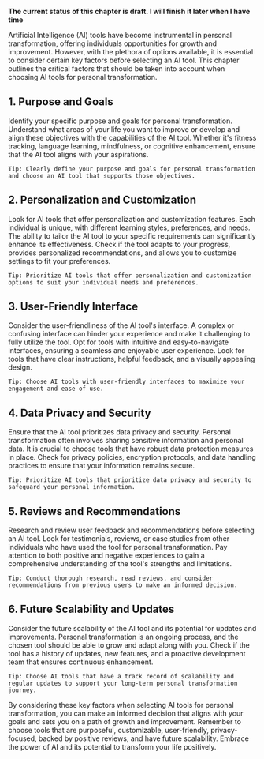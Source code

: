 **The current status of this chapter is draft. I will finish it later when I have time**

Artificial Intelligence (AI) tools have become instrumental in personal transformation, offering individuals opportunities for growth and improvement. However, with the plethora of options available, it is essential to consider certain key factors before selecting an AI tool. This chapter outlines the critical factors that should be taken into account when choosing AI tools for personal transformation.

**1. Purpose and Goals**
------------------------

Identify your specific purpose and goals for personal transformation. Understand what areas of your life you want to improve or develop and align these objectives with the capabilities of the AI tool. Whether it's fitness tracking, language learning, mindfulness, or cognitive enhancement, ensure that the AI tool aligns with your aspirations.

`Tip: Clearly define your purpose and goals for personal transformation and choose an AI tool that supports those objectives.`

**2. Personalization and Customization**
----------------------------------------

Look for AI tools that offer personalization and customization features. Each individual is unique, with different learning styles, preferences, and needs. The ability to tailor the AI tool to your specific requirements can significantly enhance its effectiveness. Check if the tool adapts to your progress, provides personalized recommendations, and allows you to customize settings to fit your preferences.

`Tip: Prioritize AI tools that offer personalization and customization options to suit your individual needs and preferences.`

**3. User-Friendly Interface**
------------------------------

Consider the user-friendliness of the AI tool's interface. A complex or confusing interface can hinder your experience and make it challenging to fully utilize the tool. Opt for tools with intuitive and easy-to-navigate interfaces, ensuring a seamless and enjoyable user experience. Look for tools that have clear instructions, helpful feedback, and a visually appealing design.

`Tip: Choose AI tools with user-friendly interfaces to maximize your engagement and ease of use.`

**4. Data Privacy and Security**
--------------------------------

Ensure that the AI tool prioritizes data privacy and security. Personal transformation often involves sharing sensitive information and personal data. It is crucial to choose tools that have robust data protection measures in place. Check for privacy policies, encryption protocols, and data handling practices to ensure that your information remains secure.

`Tip: Prioritize AI tools that prioritize data privacy and security to safeguard your personal information.`

**5. Reviews and Recommendations**
----------------------------------

Research and review user feedback and recommendations before selecting an AI tool. Look for testimonials, reviews, or case studies from other individuals who have used the tool for personal transformation. Pay attention to both positive and negative experiences to gain a comprehensive understanding of the tool's strengths and limitations.

`Tip: Conduct thorough research, read reviews, and consider recommendations from previous users to make an informed decision.`

**6. Future Scalability and Updates**
-------------------------------------

Consider the future scalability of the AI tool and its potential for updates and improvements. Personal transformation is an ongoing process, and the chosen tool should be able to grow and adapt along with you. Check if the tool has a history of updates, new features, and a proactive development team that ensures continuous enhancement.

`Tip: Choose AI tools that have a track record of scalability and regular updates to support your long-term personal transformation journey.`

By considering these key factors when selecting AI tools for personal transformation, you can make an informed decision that aligns with your goals and sets you on a path of growth and improvement. Remember to choose tools that are purposeful, customizable, user-friendly, privacy-focused, backed by positive reviews, and have future scalability. Embrace the power of AI and its potential to transform your life positively.
